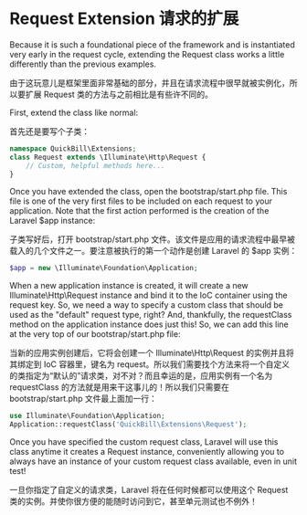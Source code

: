 
# Request Extension 请求的扩展

Because it is such a foundational piece of the framework and is instantiated very early in the request cycle, extending the Request class works a little differently than the previous examples.

由于这玩意儿是框架里面非常基础的部分，并且在请求流程中很早就被实例化，所以要扩展 Request 类的方法与之前相比是有些许不同的。

First, extend the class like normal:

首先还是要写个子类：

```php
namespace QuickBill\Extensions;
class Request extends \Illuminate\Http\Request {
    // Custom, helpful methods here...
}
```

Once you have extended the class, open the bootstrap/start.php file. This file is one of the very first files to be included on each request to your application. Note that the first action performed is the creation of the Laravel $app instance:

子类写好后，打开 bootstrap/start.php 文件。该文件是应用的请求流程中最早被载入的几个文件之一。要注意被执行的第一个动作是创建 Laravel 的 $app 实例：

```php
$app = new \Illuminate\Foundation\Application;
```

When a new application instance is created, it will create a new Illuminate\Http\Request instance and bind it to the IoC container using the request key. So, we need a way to specify a custom class that should be used as the "default" request type, right? And, thankfully, the requestClass method on the application instance does just this! So, we can add this line at the very top of our bootstrap/start.php file:

当新的应用实例创建后，它将会创建一个 Illuminate\Http\Request 的实例并且将其绑定到 IoC 容器里，键名为 request。所以我们需要找个方法来将一个自定义的类指定为“默认的”请求类，对不对？而且幸运的是，应用实例有一个名为 requestClass 的方法就是用来干这事儿的！所以我们只需要在 bootstrap/start.php 文件最上面加一行：

```php
use Illuminate\Foundation\Application;
Application::requestClass('QuickBill\Extensions\Request');
```

Once you have specified the custom request class, Laravel will use this class anytime it creates a Request instance, conveniently allowing you to always have an instance of your custom request class available, even in unit test!

一旦你指定了自定义的请求类，Laravel 将在任何时候都可以使用这个 Request 类的实例。并使你很方便的能随时访问到它，甚至单元测试也不例外！
